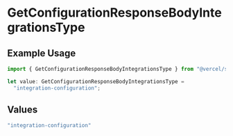# GetConfigurationResponseBodyIntegrationsType

## Example Usage

```typescript
import { GetConfigurationResponseBodyIntegrationsType } from "@vercel/sdk/models/operations";

let value: GetConfigurationResponseBodyIntegrationsType =
  "integration-configuration";
```

## Values

```typescript
"integration-configuration"
```